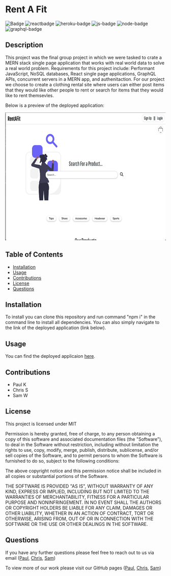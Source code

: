 # Rent A Fit
  
  ![Badge](https://img.shields.io/badge/licence-MIT-green)
  ![reactbadge](	https://img.shields.io/badge/React-20232A?style=for-the-badge&logo=react&logoColor=61DAFB)
  ![heroku-badge](	https://img.shields.io/badge/Heroku-430098?style=for-the-badge&logo=heroku&logoColor=white)
  ![js-badge](https://img.shields.io/badge/JavaScript-323330?style=for-the-badge&logo=javascript&logoColor=F7DF1E)
  ![node-badge](https://img.shields.io/badge/Node.js-339933?style=for-the-badge&logo=nodedotjs&logoColor=white)
  ![graphql-badge](	https://img.shields.io/badge/GraphQl-E10098?style=for-the-badge&logo=graphql&logoColor=white)


  ## Description
  This project was the final group project in which we were tasked to crate a MERN stack single page application that works with real world data to solve a real world problem. Requirements for this project include: Performant JavaScript, NoSQL databases, React single page applications, GraphQL APIs, concurrent servers in a MERN app, and authenitaction. For our project we choose to create a clothing rental site where users can either post items that they would like other people to rent or search for items that they would like to rent themsevles.

  Below is a preview of the deployed application:

 <img src = "client/src/assets/rent-a-fit.png" width="600" height="400">

  ## Table of Contents
  * [Installation](#installation)
  * [Usage](#usage)
  * [Contributions](#contributions)
  * [License](#license)
  * [Questions](#questions)

  ## Installation
  To install you can clone this repository and run command "npm i" in the command line to install all dependencies. You can also simply navigate to the link of the deployed application (link below).

  ## Usage
  You can find the deployed applicaion [here](https://afternoon-forest-49656.herokuapp.com/).


  

  ## Contributions
  - Paul K
  - Chris S
  - Sam W

  
  ## License 
  This project is licensed under MIT 

  Permission is hereby granted, free of charge, to any person obtaining a copy of this software and associated documentation files (the "Software"), to deal in the Software without restriction, including without limitation the rights to use, copy, modify, merge, publish, distribute, sublicense, and/or sell copies of the Software, and to permit persons to whom the Software is furnished to do so, subject to the following conditions:

The above copyright notice and this permission notice shall be included in all copies or substantial portions of the Software.

THE SOFTWARE IS PROVIDED "AS IS", WITHOUT WARRANTY OF ANY KIND, EXPRESS OR IMPLIED, INCLUDING BUT NOT LIMITED TO THE WARRANTIES OF MERCHANTABILITY, FITNESS FOR A PARTICULAR PURPOSE AND NONINFRINGEMENT. IN NO EVENT SHALL THE AUTHORS OR COPYRIGHT HOLDERS BE LIABLE FOR ANY CLAIM, DAMAGES OR OTHER LIABILITY, WHETHER IN AN ACTION OF CONTRACT, TORT OR OTHERWISE, ARISING FROM, OUT OF OR IN CONNECTION WITH THE SOFTWARE OR THE USE OR OTHER DEALINGS IN THE SOFTWARE.


  ## Questions
  If you have any further questions please feel free to reach out to us via email ([Paul](mailto:kalaitzidispaul@gmail.com), [Chris](mailto:christopher.sarm15@gmail.com), [Sam](mailto:samwilliams281@gmail.com))  


  To view more of our work please visit our GitHub pages ([Paul](https://github.com/paulkalait), [Chris](https://github.com/chris-15), [Sam](https://github.com/samw281))
